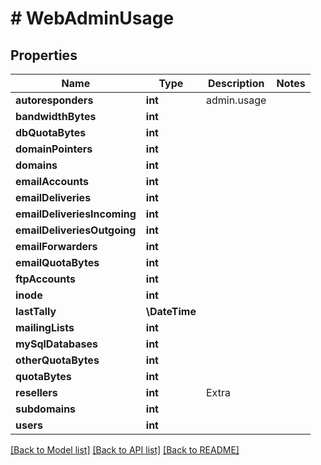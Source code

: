 # # WebAdminUsage

## Properties

Name | Type | Description | Notes
------------ | ------------- | ------------- | -------------
**autoresponders** | **int** | admin.usage |
**bandwidthBytes** | **int** |  |
**dbQuotaBytes** | **int** |  |
**domainPointers** | **int** |  |
**domains** | **int** |  |
**emailAccounts** | **int** |  |
**emailDeliveries** | **int** |  |
**emailDeliveriesIncoming** | **int** |  |
**emailDeliveriesOutgoing** | **int** |  |
**emailForwarders** | **int** |  |
**emailQuotaBytes** | **int** |  |
**ftpAccounts** | **int** |  |
**inode** | **int** |  |
**lastTally** | **\DateTime** |  |
**mailingLists** | **int** |  |
**mySqlDatabases** | **int** |  |
**otherQuotaBytes** | **int** |  |
**quotaBytes** | **int** |  |
**resellers** | **int** | Extra |
**subdomains** | **int** |  |
**users** | **int** |  |

[[Back to Model list]](../../README.md#models) [[Back to API list]](../../README.md#endpoints) [[Back to README]](../../README.md)
